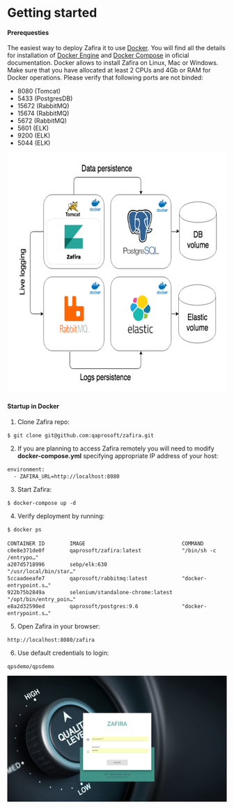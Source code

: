 # Getting started

#### Prerequesties
The easiest way to deploy Zafira it to use [Docker](https://docs.docker.com/). You will find all the details for installation of [Docker Engine](https://docs.docker.com/install/) and [Docker Compose](https://docs.docker.com/compose/install/) in oficial documentation. Docker allows to install Zafira on Linux, Mac or Windows. Make sure that you have allocated at least 2 CPUs and 4Gb or RAM for Docker operations. Please verify that following ports are not binded:

* 8080  (Tomcat)
* 5433  (PostgresDB)
* 15672 (RabbitMQ)
* 15674 (RabbitMQ)
* 5672  (RabbitMQ)
* 5601  (ELK)
* 9200  (ELK)
* 5044  (ELK)

<p align="center">
  <img width="650px" height="550px" src="../img/docker.png">
</p>
 
#### Startup in Docker
1. Clone Zafira repo:
```
$ git clone git@github.com:qaprosoft/zafira.git
```
2. If you are planning to access Zafira remotely you will need to modify **docker-compose.yml** specifying appropriate IP address of your host:
```
environment:
  - ZAFIRA_URL=http://localhost:8080
```
3. Start Zafira:
```
$ docker-compose up -d
```
4. Verify deployment by running:
```
$ docker ps

CONTAINER ID        IMAGE                               COMMAND    
c0e8e371de0f        qaprosoft/zafira:latest             "/bin/sh -c /entrypo…"
a207d5718996        sebp/elk:630                        "/usr/local/bin/star…" 
5ccaadeeafe7        qaprosoft/rabbitmq:latest           "docker-entrypoint.s…"
922b75b2849a        selenium/standalone-chrome:latest   "/opt/bin/entry_poin…"
e8a2d32590ed        qaprosoft/postgres:9.6              "docker-entrypoint.s…"
```
5. Open Zafira in your browser:
```
http://localhost:8080/zafira
```
6. Use default credentials to login:
```
qpsdemo/qpsdemo
```

<p align="center">
  <img src="../img/login.png">
</p>
